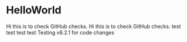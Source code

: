 # HelloWorld
Hi this is to check GitHub checks.
Hi this is to check GitHub checks.
test test test test
Testing v6.2.1 for code changes
